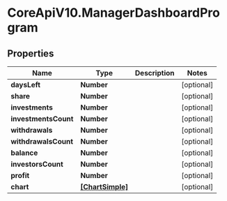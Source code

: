 # CoreApiV10.ManagerDashboardProgram

## Properties
Name | Type | Description | Notes
------------ | ------------- | ------------- | -------------
**daysLeft** | **Number** |  | [optional] 
**share** | **Number** |  | [optional] 
**investments** | **Number** |  | [optional] 
**investmentsCount** | **Number** |  | [optional] 
**withdrawals** | **Number** |  | [optional] 
**withdrawalsCount** | **Number** |  | [optional] 
**balance** | **Number** |  | [optional] 
**investorsCount** | **Number** |  | [optional] 
**profit** | **Number** |  | [optional] 
**chart** | [**[ChartSimple]**](ChartSimple.md) |  | [optional] 



